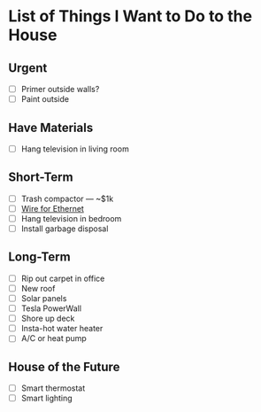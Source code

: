 # List of Things I Want to Do to the House

## Urgent

* [ ] Primer outside walls?
* [ ] Paint outside

## Have Materials

* [ ] Hang television in living room

## Short-Term

* [ ] Trash compactor &mdash; ~$1k
* [ ] [Wire for Ethernet](Ethernet.md)
* [ ] Hang television in bedroom
* [ ] Install garbage disposal

## Long-Term

* [ ] Rip out carpet in office
* [ ] New roof
* [ ] Solar panels
* [ ] Tesla PowerWall
* [ ] Shore up deck
* [ ] Insta-hot water heater
* [ ] A/C or heat pump

## House of the Future

* [ ] Smart thermostat
* [ ] Smart lighting
